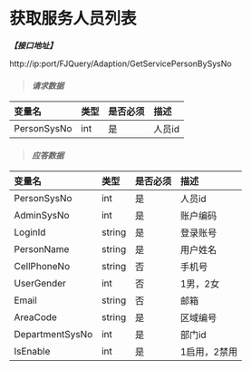 # 获取服务人员列表

_**【接口地址】**_

http://ip:port/FJQuery/Adaption/GetServicePersonBySysNo

> #### _请求数据_

| 变量名 | 类型 | 是否必须 | 描述 |
| :--- | :--- | :--- | :--- |
| PersonSysNo | int | 是 | 人员id |

> #### _应答数据_

| 变量名 | 类型 | 是否必须 | 描述 |
| :--- | :--- | :--- | :--- |
| PersonSysNo | int | 是 | 人员id |
| AdminSysNo | int | 是 | 账户编码 |
| LoginId | string | 是 | 登录账号 |
| PersonName | string | 是 | 用户姓名 |
| CellPhoneNo | string | 否 | 手机号 |
| UserGender | int | 否 | 1男，2女 |
| Email | string | 否 | 邮箱 |
| AreaCode | string | 是 | 区域编号 |
| DepartmentSysNo | int | 是 | 部门id |
| IsEnable | int | 是 | 1启用，2禁用 |








